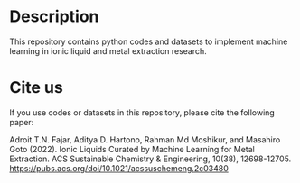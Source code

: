 # Description
This repository contains python codes and datasets to implement machine learning in ionic liquid and metal extraction research.

# Cite us
If you use codes or datasets in this repository, please cite the following paper:

Adroit T.N. Fajar, Aditya D. Hartono, Rahman Md Moshikur, and Masahiro Goto (2022).
Ionic Liquids Curated by Machine Learning for Metal Extraction. 
ACS Sustainable Chemistry & Engineering, 10(38), 12698-12705.
https://pubs.acs.org/doi/10.1021/acssuschemeng.2c03480
